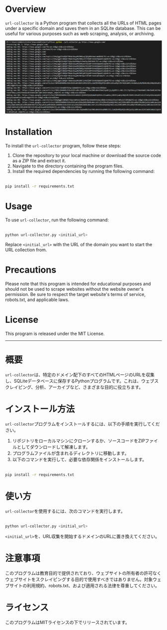 
# Overview

`url-collector` is a Python program that collects all the URLs of HTML pages under a specific domain and saves them in an SQLite database. This can be useful for various purposes such as web scraping, analysis, or archiving.

![image.png](image.png "image.png")


# Installation

To install the `url-collector` program, follow these steps:
1. Clone the repository to your local machine or download the source code as a ZIP file and extract it.
2. Navigate to the directory containing the program files.
3. Install the required dependencies by running the following command:

```bash

pip install -r requirements.txt
```


# Usage

To use `url-collector`, run the following command:

```bash

python url-collector.py <initial_url>
```



Replace `<initial_url>` with the URL of the domain you want to start the URL collection from.
# Precautions

Please note that this program is intended for educational purposes and should not be used to scrape websites without the website owner's permission. Be sure to respect the target website's terms of service, robots.txt, and applicable laws.
# License

This program is released under the MIT License.

---

# 概要

`url-collector`は、特定のドメイン配下のすべてのHTMLページのURLを収集し、SQLiteデータベースに保存するPythonプログラムです。これは、ウェブスクレイピング、分析、アーカイブなど、さまざまな目的に役立ちます。
# インストール方法

`url-collector`プログラムをインストールするには、以下の手順を実行してください。
1. リポジトリをローカルマシンにクローンするか、ソースコードをZIPファイルとしてダウンロードして解凍します。
2. プログラムファイルが含まれるディレクトリに移動します。
3. 以下のコマンドを実行して、必要な依存関係をインストールします。

```bash

pip install -r requirements.txt
```


# 使い方

`url-collector`を使用するには、次のコマンドを実行します。

```bash

python url-collector.py <initial_url>
```



`<initial_url>`を、URL収集を開始するドメインのURLに置き換えてください。
# 注意事項

このプログラムは教育目的で提供されており、ウェブサイトの所有者の許可なくウェブサイトをスクレイピングする目的で使用すべきではありません。対象ウェブサイトの利用規約、robots.txt、および適用される法律を尊重してください。
# ライセンス

このプログラムはMITライセンスの下でリリースされています。
